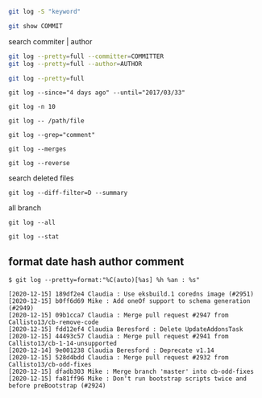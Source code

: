 ```bash
git log -S "keyword"
```

```bash
git show COMMIT
```


search commiter | author
```bash
git log --pretty=full --committer=COMMITTER
git log --pretty=full --author=AUTHOR
```

```bash
git log --pretty=full
```

```
git log --since="4 days ago" --until="2017/03/33"
```


```
git log -n 10
```

```
git log -- /path/file
```


```
git log --grep="comment"
```

```
git log --merges
```

```
git log --reverse
```


search deleted files

```
git log --diff-filter=D --summary
```

all branch
```
git log --all
```


```
git log --stat
```

## format date hash author comment
```console
$ git log --pretty=format:"%C(auto)[%as] %h %an : %s"
```
```
[2020-12-15] 189df2e4 Claudia : Use eksbuild.1 coredns image (#2951)
[2020-12-15] b0ff6d69 Mike : Add oneOf support to schema generation (#2949)
[2020-12-15] 09b1cca7 Claudia : Merge pull request #2947 from Callisto13/cb-remove-code
[2020-12-15] fdd12ef4 Claudia Beresford : Delete UpdateAddonsTask
[2020-12-15] 44493c57 Claudia : Merge pull request #2941 from Callisto13/cb-1-14-unsupported
[2020-12-14] 9e001238 Claudia Beresford : Deprecate v1.14
[2020-12-15] 528d4bdd Claudia : Merge pull request #2932 from Callisto13/cb-odd-fixes
[2020-12-15] dfadb303 Mike : Merge branch 'master' into cb-odd-fixes
[2020-12-15] fa81ff96 Mike : Don't run bootstrap scripts twice and before preBootstrap (#2924)
```
